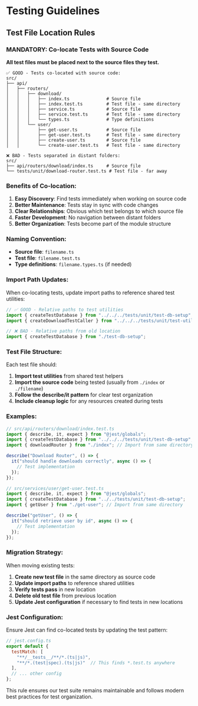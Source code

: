 # Testing Guidelines

## Test File Location Rules

### MANDATORY: Co-locate Tests with Source Code

**All test files must be placed next to the source files they test.**

```
✅ GOOD - Tests co-located with source code:
src/
├── api/
│   ├── routers/
│   │   ├── download/
│   │   │   ├── index.ts              # Source file
│   │   │   ├── index.test.ts         # Test file - same directory
│   │   │   ├── service.ts            # Source file  
│   │   │   ├── service.test.ts       # Test file - same directory
│   │   │   └── types.ts              # Type definitions
│   │   └── user/
│   │       ├── get-user.ts           # Source file
│   │       ├── get-user.test.ts      # Test file - same directory
│   │       ├── create-user.ts        # Source file
│   │       └── create-user.test.ts   # Test file - same directory

❌ BAD - Tests separated in distant folders:
src/
├── api/routers/download/index.ts     # Source file
└── tests/unit/download-router.test.ts # Test file - far away
```

### Benefits of Co-location:

1. **Easy Discovery**: Find tests immediately when working on source code
2. **Better Maintenance**: Tests stay in sync with code changes
3. **Clear Relationships**: Obvious which test belongs to which source file
4. **Faster Development**: No navigation between distant folders
5. **Better Organization**: Tests become part of the module structure

### Naming Convention:

- **Source file**: `filename.ts`
- **Test file**: `filename.test.ts`
- **Type definitions**: `filename.types.ts` (if needed)

### Import Path Updates:

When co-locating tests, update import paths to reference shared test utilities:

```typescript
// ✅ GOOD - Relative paths to test utilities
import { createTestDatabase } from "../../../tests/unit/test-db-setup";
import { createDownloadTestCaller } from "../../../tests/unit/test-utils";

// ❌ BAD - Relative paths from old location
import { createTestDatabase } from "./test-db-setup";
```

### Test File Structure:

Each test file should:

1. **Import test utilities** from shared test helpers
2. **Import the source code** being tested (usually from `./index` or `./filename`)
3. **Follow the describe/it pattern** for clear test organization
4. **Include cleanup logic** for any resources created during tests

### Examples:

```typescript
// src/api/routers/download/index.test.ts
import { describe, it, expect } from "@jest/globals";
import { createTestDatabase } from "../../../tests/unit/test-db-setup";
import { downloadRouter } from "./index"; // Import from same directory

describe("Download Router", () => {
  it("should handle downloads correctly", async () => {
    // Test implementation
  });
});
```

```typescript
// src/services/user/get-user.test.ts  
import { describe, it, expect } from "@jest/globals";
import { createTestDatabase } from "../../tests/unit/test-db-setup";
import { getUser } from "./get-user"; // Import from same directory

describe("getUser", () => {
  it("should retrieve user by id", async () => {
    // Test implementation
  });
});
```

### Migration Strategy:

When moving existing tests:

1. **Create new test file** in the same directory as source code
2. **Update import paths** to reference shared utilities
3. **Verify tests pass** in new location
4. **Delete old test file** from previous location
5. **Update Jest configuration** if necessary to find tests in new locations

### Jest Configuration:

Ensure Jest can find co-located tests by updating the test pattern:

```javascript
// jest.config.ts
export default {
  testMatch: [
    "**/__tests__/**/*.(ts|js)",
    "**/*.(test|spec).(ts|js)"  // This finds *.test.ts anywhere
  ],
  // ... other config
};
```

This rule ensures our test suite remains maintainable and follows modern best practices for test organization.
